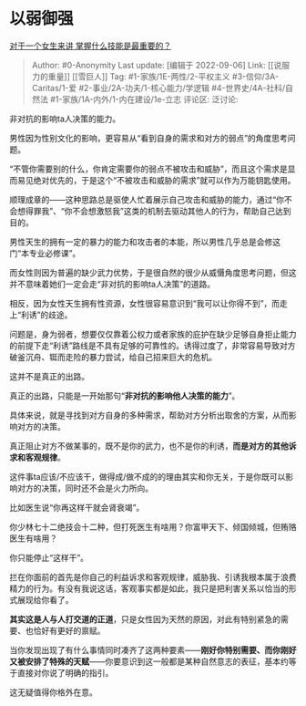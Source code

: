 # 以弱御强
[对于一个女生来讲 掌握什么技能是最重要的？](https://www.zhihu.com/question/551842769/answer/2661573583)

> Author: #0-Anonymity
> Last update: [编辑于 2022-09-06]
> Link: [[说服力的重量]] [[雪巨人]]
> Tag: #1-家族/1E-两性/2-平权主义 #3-信仰/3A-Caritas/1-爱 #2-事业/2A-功夫/1-核心能力/学逻辑 #4-世界史/4A-社科/自然法 #1-家族/1A-内外/1-内在建设/1e-立志
> 评论区:
> 泛讨论:

非对抗的影响ta人决策的能力。

男性因为性别文化的影响，更容易从“看到自身的需求和对方的弱点”的角度思考问题。

“不管你需要别的什么，你肯定需要你的弱点不被攻击和威胁”，而且这个需求是显而易见绝对优先的，于是这个“不被攻击和威胁的需求”就可以作为万能钥匙使用。

顺理成章的——这种思路总是驱使人忙着展示自己攻击和威胁的能力，通过“你不会想得罪我”、“你不会想激怒我”这类的机制去驱动其他人的行为，帮助自己达到目的。

男性天生的拥有一定的暴力的能力和攻击者的本能，所以男性几乎总是会修这门“本专业必修课”。

而女性则因为普遍的缺少武力优势，于是很自然的很少从威慑角度思考问题，但这并不意味着她们一定会走“非对抗的影响ta人决策”的道路。

相反，因为女性天生拥有性资源，女性很容易意识到“我可以让你得不到”，而走上“利诱”的歧途。

问题是，身为弱者，想要仅仅靠着公权力或者家族的庇护在缺少足够自身拒止能力的前提下走“利诱”路线是不具有足够的可靠性的。诱得过度了，非常容易导致对方破釜沉舟、铤而走险的暴力尝试，给自己招来巨大的危机。

这并不是真正的出路。

真正的出路，只能是一开始那句“**非对抗的影响他人决策的能力**”。

具体来说，就是寻找到对方自身的多种需求，帮助对方分析出取舍的方案，从而影响对方的决策。

真正阻止对方不做某事的，既不是你的武力，也不是你的利诱，**而是对方的其他诉求和客观规律**。

这件事ta应该/不应该干，做得成/做不成的的理由其实和你无关，于是你既可以影响对方的决策，同时还不会是火力所向。

比如医生说“你再这样干就会肾衰竭”。

你少林七十二绝技会十二种，但打死医生有啥用？你富甲天下、倾国倾城，但贿赂医生有啥用？

你只能停止“这样干”。

拦在你面前的首先是你自己的利益诉求和客观规律，威胁我、引诱我根本属于浪费精力的行为。有没有我说这话，客观事实都是如此，我只是把利害关系以恰当的形式展现给你看了。

**其实这是人与人打交道的正道**，只是女性因为天然的原因，对此有特别紧急的需要、也恰好有更好的禀赋。

当你发现出现了有什么事情同时凑齐了这两种要素——**刚好你特别需要、而你刚好又被安排了特殊的天赋**——你要意识到这一般都是某种自然意志的表征，基本约等于直接对你说了明确的指引。

这无疑值得你格外在意。
